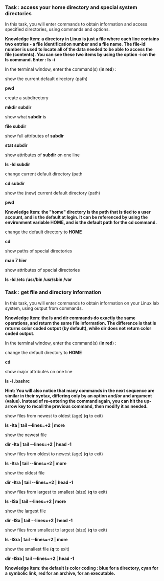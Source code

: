 ### Task : access your home directory and special system directories
In this task, you will enter commands to obtain information and access specified directories, using commands and options.

**Knowledge Item: a directory in Linux is just a file where each line contains two entries - a file identification number and a file name. The file-id number is used to locate all of the data needed to be able to access the file (contents). You can see these two items by using the option -i on the ls command. Enter : ls -i**

In the terminal window, enter the command(s) (**in red**) :

show the current default directory (path)

**pwd**

create a subdirectory

**mkdir subdir**

show what **subdir** is

**file subdir**

show full attributes of **subdir**

**stat subdir**

show attributes of **subdir** on one line

**ls -ld subdir**

change current default directory (path

**cd subdir**

show the (new) current default directory (path)

**pwd**

**Knowledge Item: the "home" directory is the path that is tied to a user account, and is the default at login. It can be referenced by using the environment variable HOME, and is the default path for the cd command.**

change the default directory to **HOME**

**cd**

show paths of special directories

**man 7 hier**

show attributes of special directories

**ls -ld /etc /usr/bin /usr/sbin /var**

### Task : get file and directory information
In this task, you will enter commands to obtain information on your Linux lab system, using output from commands.

**Knowledge Item: the ls and dir commands do exactly the same operations, and return the same file information. The difference is that ls returns color coded output (by default), while dir does not return color coded output.**

In the terminal window, enter the command(s) (**in red**) :

change the default directory to **HOME**

**cd**

show major attributes on one line

**ls -l .bashrc**

**Hint: You will also notice that many commands in the next sequence are similar in their syntax, differing only by an option and/or and argument (value). Instead of re-entering the command again, you can hit the up-arrow key to recall the previous command, then modify it as needed.**

show files from newest to oldest (age) (**q** to exit)

**ls -lta | tail --lines=+2 | more**

show the newest file

**dir -lta | tail --lines=+2 | head -1**

show files from oldest to newest (age) (**q** to exit)

**ls -ltra | tail --lines=+2 | more**

show the oldest file

**dir -ltra | tail --lines=+2 | head -1**

show files from largest to smallest (size) (**q** to exit)

**ls -lSa | tail --lines=+2 | more**

show the largest file

**dir -lSa | tail --lines=+2 | head -1**

show files from smallest to largest (size) (**q** to exit)

**ls -lSra | tail --lines=+2 | more**

show the smallest file (**q** to exit)

**dir -lSra | tail --lines=+2 | head -1**

**Knowledge Item: the default ls color coding : blue for a directory, cyan for a symbolic link, red for an archive, for an executable.**